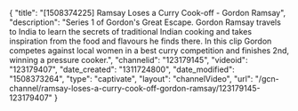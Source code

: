 {
    "title": "[1508374225] Ramsay Loses a Curry Cook-off - Gordon Ramsay",
    "description": "Series 1 of Gordon's Great Escape. Gordon Ramsay travels to India to learn the secrets of traditional Indian cooking and takes inspiration from the food and flavours he finds there. In this clip Gordon competes against local women in a best curry competition and finishes 2nd, winning a pressure cooker.",
    "channelid": "123179145",
    "videoid": "123179407",
    "date_created": "1311724800",
    "date_modified": "1508373264",
    "type": "captivate",
    "layout": "channelVideo",
    "url": "\/gcn-channel\/ramsay-loses-a-curry-cook-off-gordon-ramsay\/123179145-123179407"
}